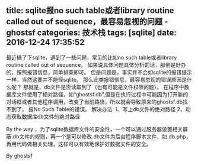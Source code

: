 title: sqlite报no such table或者library routine called out of sequence，最容易忽视的问题 - ghostsf
categories: 技术栈
tags: [sqlite]
date: 2016-12-24 17:35:52
---
最近搞了下sqlite，遇到了一些问题，常见的比如no such table或者library routine called out of sequence。
如果说具体问题具体分析的话，那倒是好办的，按照报错信息，简单排查即可。
但是问题是，事实并不会如sqlite的报错提示一样，当然这要并不能怪sqlite。
那么此类报错信息，最容易忽视的错误原因是什么呢？
那就是，db文件是否读取到了（也有可能是文件权限问题）。
在程序中数据库文件使用了相对路径，如“ghostsf.db”,但是在执行过程中可能因为打开新的对话框或者其他程序调用，改变了当前路径，所以就会导致原来的ghostsf.db找不到了， 报No Such Table的错误。
解决办法:
1、写上db文件的绝对路径
2、动态获取数据库db文件的绝对路径

By the way ，为了sqlite数据库文件的安全性，一个可以通过服务器设置相关屏蔽.db文件的规则，再一个是可以修改.db文件为后台程序脚本文件，如.db.php，再用代码做相关处理，这样可以有效地保护好数据文件的安全。

By ghostsf
